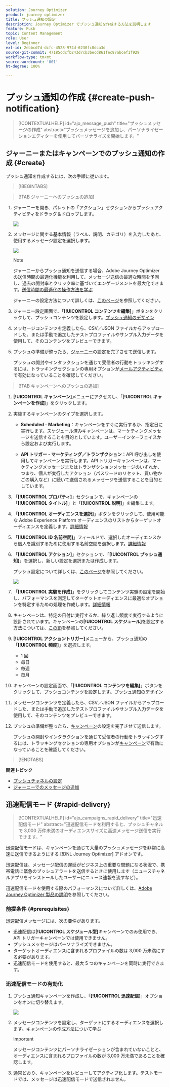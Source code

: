 ```yaml
---
solution: Journey Optimizer
product: journey optimizer
title: プッシュ通知の設定
description: Journey Optimizer でプッシュ通知を作成する方法を説明します
feature: Push
topic: Content Management
role: User
level: Beginner
exl-id: 2ebbcd7d-dcfc-4528-974d-6230fc0dca3d
source-git-commit: 47185cdcfb243d7cb3becd861fec87abcef1f929
workflow-type: tm+mt
source-wordcount: '801'
ht-degree: 100%

---
```


# プッシュ通知の作成 {#create-push-notification}

>[!CONTEXTUALHELP]
>id="ajo_message_push"
>title="プッシュメッセージの作成"
>abstract="プッシュメッセージを追加し、パーソナライゼーションエディターを使用してパーソナライズを開始します。"

## ジャーニーまたはキャンペーンでのプッシュ通知の作成 {#create}

プッシュ通知を作成するには、次の手順に従います。

>[!BEGINTABS]

>[!TAB ジャーニーへのプッシュの追加]

1. ジャーニーを開き、パレットの「アクション」セクションからプッシュアクティビティをドラッグ＆ドロップします。

   ![](assets/push_create_1.png)

1. メッセージに関する基本情報（ラベル、説明、カテゴリ）を入力したあと、使用するメッセージ設定を選択します。

   ![](assets/push_create_2.png)

   >[!NOTE]
   >
   >ジャーニーからプッシュ通知を送信する場合、Adobe Journey Optimizer の送信時間の最適化機能を利用して、メッセージ送信の最適な時間を予測し、過去の開封率とクリック率に基づいてエンゲージメントを最大化できます。[送信時間の最適化の操作方法を学ぶ](../building-journeys/send-time-optimization.md)

   ジャーニーの設定方法について詳しくは、[このページ](../building-journeys/journey-gs.md)を参照してください。

1. ジャーニー設定画面で、「**[!UICONTROL コンテンツを編集]**」ボタンをクリックして、プッシュコンテンツを設定します。[プッシュ通知のデザイン](design-push.md)

1. メッセージコンテンツを定義したら、CSV／JSON ファイルからアップロードした、または手動で追加したテストプロファイルやサンプル入力データを使用して、そのコンテンツをプレビューできます。

1. プッシュの準備が整ったら、[ジャーニー](../building-journeys/journey-gs.md)の設定を完了させて送信します。

   プッシュの開封やインタラクションを通じて受信者の行動をトラッキングするには、トラッキングセクションの専用オプションが[メールアクティビティ](../building-journeys/journeys-message.md)で有効になっていることを確認してください。

>[!TAB キャンペーンへのプッシュの追加]

1. **[!UICONTROL キャンペーン]**&#x200B;メニューにアクセスし、「**[!UICONTROL キャンペーンを作成]**」をクリックします。

1. 実施するキャンペーンのタイプを選択します。

   * **Scheduled - Marketing**：キャンペーンをすぐに実行するか、指定日に実行します。スケジュール済みキャンペーンは、マーケティングメッセージを送信することを目的としています。ユーザーインターフェイスから設定および実行します。

   * **API トリガー - マーケティング／トランザクション**：API 呼び出しを使用してキャンペーンを実行します。API トリガーキャンペーンは、マーケティングメッセージまたはトランザクションメッセージのいずれか、つまり、個人が実行したアクション（パスワードのリセット、買い物かごの購入など）に続いて送信されるメッセージを送信することを目的としています。

1. 「**[!UICONTROL プロパティ]**」セクションで、キャンペーンの「**[!UICONTROL タイトル]**」と「**[!UICONTROL 説明]**」を編集します。

1. 「**[!UICONTROL オーディエンスを選択]**」ボタンをクリックして、使用可能な Adobe Experience Platform オーディエンスのリストからターゲットオーディエンスを定義します。[詳細情報](../audience/about-audiences.md)

1. 「**[!UICONTROL ID 名前空間]**」フィールドで、選択したオーディエンスから個人を識別するために使用する名前空間を選択します。[詳細情報](../event/about-creating.md#select-the-namespace)

1. 「**[!UICONTROL アクション]**」セクションで、「**[!UICONTROL プッシュ通知]**」を選択し、新しい設定を選択または作成します。

   プッシュ設定について詳しくは、[このページ](push-configuration.md)を参照してください。

   ![](assets/push_create_3.png)

1. 「**[!UICONTROL 実験を作成]**」をクリックしてコンテンツ実験の設定を開始し、パフォーマンスを測定してターゲットオーディエンスに最適なオプションを特定するための処理を作成します。[詳細情報](../content-management/content-experiment.md)

1. キャンペーンは、特定の日付に実行するか、繰り返し頻度で実行するように設計されています。キャンペーンの&#x200B;**[!UICONTROL スケジュール]**&#x200B;を設定する方法については、[この節](../campaigns/create-campaign.md#schedule)を参照してください。

1. **[!UICONTROL アクショントリガー]**&#x200B;メニューから、プッシュ通知の「**[!UICONTROL 頻度]**」を選択します。

   * 1 回
   * 毎日
   * 毎週
   * 毎月

1. キャンペーンの設定画面で、「**[!UICONTROL コンテンツを編集]**」ボタンをクリックして、プッシュコンテンツを設定します。[プッシュ通知のデザイン](design-push.md)

1. メッセージコンテンツを定義したら、CSV／JSON ファイルからアップロードした、または手動で追加したテストプロファイルやサンプル入力データを使用して、そのコンテンツをプレビューできます。

1. プッシュの準備が整ったら、[キャンペーン](../campaigns/create-campaign.md)の設定を完了させて送信します。

   プッシュの開封やインタラクションを通じて受信者の行動をトラッキングするには、トラッキングセクションの専用オプションが[キャンペーン](../campaigns/create-campaign.md)で有効になっていることを確認してください。

>[!ENDTABS]

**関連トピック**

* [プッシュチャネルの設定](push-gs.md)
* [ジャーニーでのメッセージの追加](../building-journeys/journeys-message.md)

## 迅速配信モード {#rapid-delivery}

>[!CONTEXTUALHELP]
>id="ajo_campaigns_rapid_delivery"
>title="迅速配信モード"
>abstract="迅速配信モードを利用すると、プッシュチャネルで 3,000 万件未満のオーディエンスサイズに高速メッセージ送信を実行できます。"

迅速配信モードは、キャンペーンを通じて大量のプッシュメッセージを非常に高速に送信できるようにする [!DNL Journey Optimizer] アドオンです。

迅速配信は、メッセージ配信の遅延がビジネス上の重要な問題になる状況で、携帯電話に緊急のプッシュアラートを送信するときに使用します（ニュースチャネルアプリをインストールしたユーザーにニュース速報を流すなど）。

迅速配信モードを使用する際のパフォーマンスについて詳しくは、[Adobe Journey Optimizer 製品の説明](https://helpx.adobe.com/jp/legal/product-descriptions/adobe-journey-optimizer.html)を参照してください。

### 前提条件 {#prerequisites}

迅速配信メッセージには、次の要件があります。

* 迅速配信は&#x200B;**[!UICONTROL スケジュール型]**&#x200B;キャンペーンでのみ使用でき、API トリガーキャンペーンでは使用できません。
* プッシュメッセージはパーソナライズできません。
* ターゲットオーディエンスに含まれるプロファイルの数は 3,000 万未満にする必要があります。
* 迅速配信モードを使用すると、最大 5 つのキャンペーンを同時に実行できます。

### 迅速配信モードの有効化

1. プッシュ通知キャンペーンを作成し、「**[!UICONTROL 迅速配信]**」オプションをオンに切り替えます。

   ![](assets/create-campaign-burst.png)

1. メッセージコンテンツを設定し、ターゲットにするオーディエンスを選択します。[キャンペーンの作成方法について学ぶ](#create)

   >[!IMPORTANT]
   >
   >メッセージコンテンツにパーソナライゼーションが含まれていないことと、オーディエンスに含まれるプロファイルの数が 3,000 万未満であることを確認します。

1. 通常どおり、キャンペーンをレビューしてアクティブ化します。テストモードでは、メッセージは迅速配信モードで送信されません。
